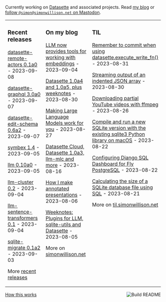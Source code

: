 Currently working on [Datasette](https://datasette.io/) and associated projects. Read [my blog](https://simonwillison.net/) or <a href="https://fedi.simonwillison.net/@simon">follow `@simon@simonwillison.net` on Mastodon</a>.

<table><tr><td valign="top" width="33%">

### Recent releases
<!-- recent_releases starts -->
[datasette-remote-actors 0.1a0](https://github.com/datasette/datasette-remote-actors/releases/tag/0.1a0) - 2023-09-08

[datasette-graphql 3.0a0](https://github.com/simonw/datasette-graphql/releases/tag/3.0a0) - 2023-09-07

[datasette-edit-schema 0.6a2](https://github.com/simonw/datasette-edit-schema/releases/tag/0.6a2) - 2023-09-07

[symbex 1.4](https://github.com/simonw/symbex/releases/tag/1.4) - 2023-09-05

[llm 0.10a0](https://github.com/simonw/llm/releases/tag/0.10a0) - 2023-09-05

[llm-cluster 0.2](https://github.com/simonw/llm-cluster/releases/tag/0.2) - 2023-09-04

[llm-sentence-transformers 0.1](https://github.com/simonw/llm-sentence-transformers/releases/tag/0.1) - 2023-09-04

[sqlite-migrate 0.1a2](https://github.com/simonw/sqlite-migrate/releases/tag/0.1a2) - 2023-09-03
<!-- recent_releases ends -->
More [recent releases](https://github.com/simonw/simonw/blob/main/releases.md)
</td><td valign="top" width="34%">

### On my blog
<!-- blog starts -->
[LLM now provides tools for working with embeddings](http://simonwillison.net/2023/Sep/4/llm-embeddings/) - 2023-09-04

[Datasette 1.0a4 and 1.0a5, plus weeknotes](http://simonwillison.net/2023/Aug/30/datasette-plus-weeknotes/) - 2023-08-30

[Making Large Language Models work for you](http://simonwillison.net/2023/Aug/27/wordcamp-llms/) - 2023-08-27

[Datasette Cloud, Datasette 1.0a3, llm-mlc and more](http://simonwillison.net/2023/Aug/16/datasette-cloud-weeknotes/) - 2023-08-16

[How I make annotated presentations](http://simonwillison.net/2023/Aug/6/annotated-presentations/) - 2023-08-06

[Weeknotes: Plugins for LLM, sqlite-utils and Datasette](http://simonwillison.net/2023/Aug/5/weeknotes-plugins/) - 2023-08-05
<!-- blog ends -->
More on [simonwillison.net](https://simonwillison.net/)
</td><td valign="top" width="33%">

### TIL
<!-- tils starts -->
[Remember to commit when using datasette.execute\_write\_fn()](https://til.simonwillison.net/datasette/remember-to-commit) - 2023-08-31

[Streaming output of an indented JSON array](https://til.simonwillison.net/json/streaming-indented-json-array) - 2023-08-30

[Downloading partial YouTube videos with ffmpeg](https://til.simonwillison.net/macos/downloading-partial-youtube-videos) - 2023-08-26

[Compile and run a new SQLite version with the existing sqlite3 Python library on macOS](https://til.simonwillison.net/sqlite/sqlite-version-macos-python) - 2023-08-22

[Configuring Django SQL Dashboard for Fly PostgreSQL](https://til.simonwillison.net/fly/django-sql-dashboard) - 2023-08-22

[Calculating the size of a SQLite database file using SQL](https://til.simonwillison.net/sqlite/database-file-size) - 2023-08-21
<!-- tils ends -->
More on [til.simonwillison.net](https://til.simonwillison.net/)
</td></tr></table>

<a href="https://github.com/simonw/simonw/actions"><img src="https://github.com/simonw/simonw/workflows/Build%20README/badge.svg" align="right" alt="Build README"></a> <a href="https://simonwillison.net/2020/Jul/10/self-updating-profile-readme/">How this works</a>
